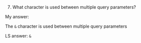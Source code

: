 7. What character is used between multiple query parameters?

My answer:

The `&` character is used between multiple query parameters

LS answer: `&`